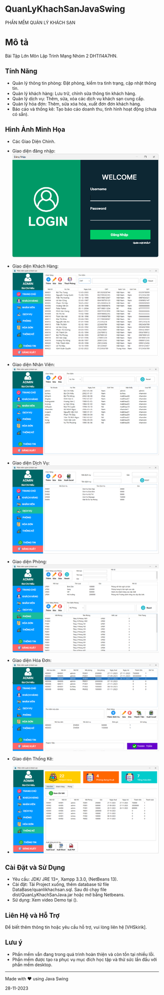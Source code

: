 # QuanLyKhachSanJavaSwing

PHẦN MỀM QUẢN LÝ KHÁCH SẠN

# Mô tả

Bài Tập Lớn Môn Lập Trình Mạng Nhóm 2 DHTI14A7HN.

## Tính Năng
- Quản lý thông tin phòng: Đặt phòng, kiểm tra tình trạng, cập nhật thông tin.
- Quản lý khách hàng: Lưu trữ, chỉnh sửa thông tin khách hàng.
- Quản lý dịch vụ: Thêm, sửa, xóa các dịch vụ khách sạn cung cấp.
- Quản lý hóa đơn: Thêm, sửa xóa hóa, xuất đơn đơn khách hàng.
- Báo cáo và thống kê: Tạo báo cáo doanh thu, tình hình hoạt động (chưa có sẵn).
## Hình Ảnh Minh Họa
- Các Giao Diện Chính.
  
- Giao diện đăng nhập:
  ![Login](https://github.com/VHSkirik/QuanLyKhachSanJava/blob/master/AppImage/DangNhap.png)
- Giao diện Khách Hàng:
  ![Khachhang](https://github.com/VHSkirik/QuanLyKhachSanJava/blob/master/AppImage/vKhachHang.png)
- Giao diện Nhân Viên:
  ![NhanVien](https://github.com/VHSkirik/QuanLyKhachSanJava/blob/master/AppImage/vNhanVien.png)
- Giao diện Dịch Vụ:
  ![DichVu](https://github.com/VHSkirik/QuanLyKhachSanJava/blob/master/AppImage/vDichVu.png)
- Giao diện Phòng:
  ![Phong](https://github.com/VHSkirik/QuanLyKhachSanJava/blob/master/AppImage/vPhong.png)
- Giao diện Hóa Đơn:
  ![HoaDon](https://github.com/VHSkirik/QuanLyKhachSanJava/blob/master/AppImage/vHoaDon.png)
- Giao diện Thống Kê:
- ![ThongKe](https://github.com/VHSkirik/QuanLyKhachSanJava/blob/master/AppImage/vThongKe.png)

## Cài Đặt và Sử Dụng
- Yêu cầu: JDK/ JRE 13+, Xampp 3.3.0, (NetBeans 13).
- Cài đặt: Tải Project xuống, thêm database từ file DataBase/quanlikhachsan.sql. Sau đó chạy file dist/QuanLyKhachSanJava.jar hoặc mở bằng Netbeans.
- Sử dụng: Xem video Demo tại ().

## Liên Hệ và Hỗ Trợ
Để biết thêm thông tin hoặc yêu cầu hỗ trợ, vui lòng liên hệ [VHSkirik].

## Lưu ý
- Phần mềm vẫn đang trong quá trình hoàn thiện và còn tồn tại nhiều lỗi.
- Phần mềm được tạo ra phục vụ mục đích học tập và thử sức lần đầu với phần mềm desktop.

---

Made with ❤️ using Java Swing

28-11-2023
